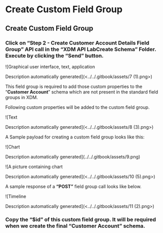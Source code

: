 # Create Custom Field Group

## Create Custom Field Group&#x20;

### Click on **“Step 2 - Create Customer Account Details Field Group”** API call in the **“XDM API LabCreate Schema”** Folder. **Execute** by clicking the “Send” button.

![Graphical user interface, text, application

Description automatically generated](<../../.gitbook/assets/7 (1).png>)

This field group is required to add those custom properties to the “**Customer Account**” schema which are not present in the standard field groups in XDM.

Following custom properties will be added to the custom field group.

![Text

Description automatically generated](<../../.gitbook/assets/8 (3).png>)

A Sample payload for creating a custom field group looks like this:

![Chart

Description automatically generated](../../.gitbook/assets/9.png)

![A picture containing chart

Description automatically generated](<../../.gitbook/assets/10 (5).png>)

A sample response of a **“POST”** field group call looks like below.

![Timeline

Description automatically generated](<../../.gitbook/assets/11 (2).png>)

### Copy the “$id” of this custom field group. It will be required when we create the final “Customer Account” schema.



